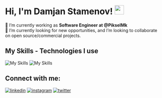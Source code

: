 # Hi, I'm Damjan Stamenov! <img src="https://raw.githubusercontent.com/MartinHeinz/MartinHeinz/master/wave.gif" width="30px" height="30px">

🔭 I’m currently working as **Software Engineer at @PikselMk**<br />
👯 I’m currently looking for new opportunities, and I’m looking to collaborate on open source/commercial projects.

## My Skills - Technologies I use
![My Skills](https://skillicons.dev/icons?i=js,ts,react,next,tailwind,laravel,git,github)
![My Skills](https://skillicons.dev/icons?i=html,css,php,mysql,bootstrap)

## Connect with me:
[![linkedin](https://skillicons.dev/icons?i=linkedin)](https://www.linkedin.com/in/damjan-stamenov/)
[![instagram](https://skillicons.dev/icons?i=instagram)](https://www.instagram.com/damjanstamenov/)
[![twitter](https://skillicons.dev/icons?i=twitter)](https://twitter.com/@br33ze____)
